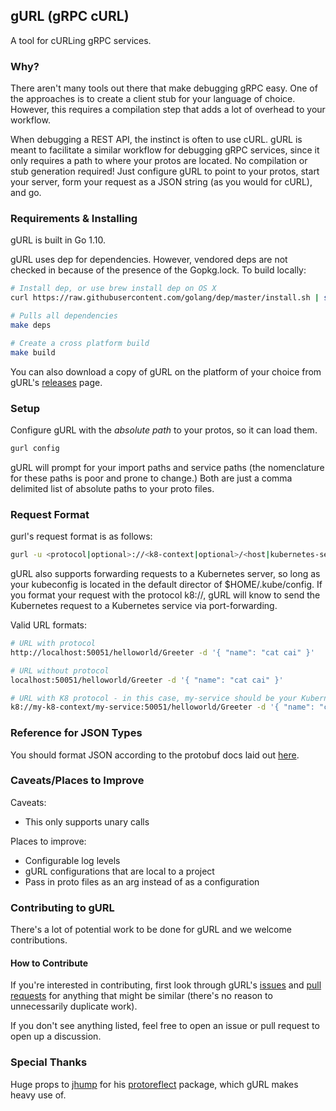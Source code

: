 ## gURL (gRPC cURL)
A tool for cURLing gRPC services.

### Why?
There aren't many tools out there that make debugging gRPC easy. One of the approaches is to create a client stub for your language of choice. However, this requires a compilation step that adds a lot of overhead to your workflow.

When debugging a REST API, the instinct is often to use cURL. gURL is meant to facilitate a similar workflow for debugging gRPC services, since it only requires a path to where your protos are located. No compilation or stub generation required! Just configure gURL to point to your protos, start your server, form your request as a JSON string (as you would for cURL), and go.

### Requirements & Installing
gURL is built in Go 1.10.

gURL uses dep for dependencies. However, vendored deps are not checked in because of the presence of the Gopkg.lock. To build locally:
```bash
# Install dep, or use brew install dep on OS X
curl https://raw.githubusercontent.com/golang/dep/master/install.sh | sh

# Pulls all dependencies
make deps

# Create a cross platform build
make build
```

You can also download a copy of gURL on the platform of your choice from gURL's [releases](https://github.com/wearefair/gurl/releases) page.

### Setup
Configure gURL with the *absolute path* to your protos, so it can load them.

```bash
gurl config
```

gURL will prompt for your import paths and service paths (the nomenclature for these paths is poor and prone to change.) Both are just a comma delimited list of absolute paths to your proto files.

### Request Format
gurl's request format is as follows:
```bash
gurl -u <protocol|optional>://<k8-context|optional>/<host|kubernetes-service-name>:<port>/<service>/<rpc> -d '{ "field_name": "field_value" }'
```

gURL also supports forwarding requests to a Kubernetes server, so long as your kubeconfig is located in the default director of $HOME/.kube/config. If you format your request with the protocol k8://, gURL will know to send the Kubernetes request to a Kubernetes service via port-forwarding.

Valid URL formats:
```bash
# URL with protocol
http://localhost:50051/helloworld/Greeter -d '{ "name": "cat cai" }'

# URL without protocol
localhost:50051/helloworld/Greeter -d '{ "name": "cat cai" }'

# URL with K8 protocol - in this case, my-service should be your Kubernetes service name, along with the service port used to expose your gRPC service
k8://my-k8-context/my-service:50051/helloworld/Greeter -d '{ "name": "cat cai" }'
```

### Reference for JSON Types
You should format JSON according to the protobuf docs laid out [here](https://developers.google.com/protocol-buffers/docs/proto3#json).

### Caveats/Places to Improve
Caveats:
- This only supports unary calls

Places to improve:
- Configurable log levels
- gURL configurations that are local to a project
- Pass in proto files as an arg instead of as a configuration

### Contributing to gURL
There's a lot of potential work to be done for gURL and we welcome contributions.

#### How to Contribute
If you're interested in contributing, first look through gURL's [issues](https://github.com/wearefair/gurl/issues) and [pull requests](https://github.com/wearefair/gurl/pulls) for anything that might be similar (there's no reason to unnecessarily duplicate work).

If you don't see anything listed, feel free to open an issue or pull request to open up a discussion.

### Special Thanks
Huge props to [jhump](https://github.com/jhump) for his [protoreflect](https://github.com/jhump/protoreflect) package, which gURL makes heavy use of.

